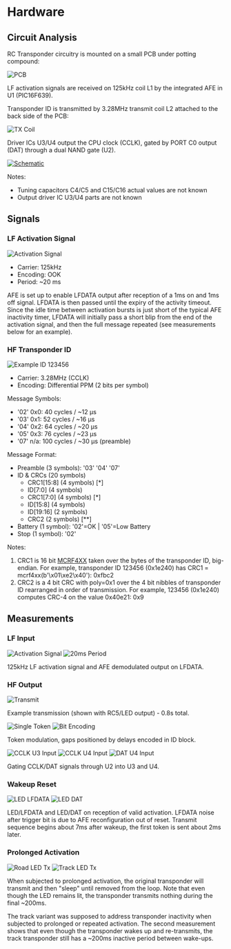 # Hardware


## Circuit Analysis

RC Transponder circuitry is mounted on a small PCB 
under potting compound:

![PCB](rctrans_pcb.jpg "PCB")

LF activation signals are received on 125kHz coil L1 by 
the integrated AFE in U1 (PIC16F639). 

Transponder ID is transmitted by 3.28MHz transmit coil L2
attached to the back side of the PCB:

![TX Coil](rctrans_coil.jpg "TX Coil")

Driver ICs U3/U4 output the CPU clock (CCLK), gated by
PORT C0 output (DAT) through a dual NAND gate (U2).

[![Schematic](rctrans_schematic.svg "Schematic")](rctrans_schematic.pdf)

Notes:

   - Tuning capacitors C4/C5 and C15/C16 actual values are not known
   - Output driver IC U3/U4 parts are not known


## Signals

### LF Activation Signal

![Activation Signal](activation_sig.svg "Activation Signal")

   - Carrier: 125kHz
   - Encoding: OOK
   - Period: ~20 ms

AFE is set up to enable LFDATA output after
reception of a 1ms on and 1ms off signal.
LFDATA is then passed until the expiry of the activity
timeout. Since the idle time between activation bursts
is just short of the typical AFE inactivity timer, LFDATA
will initially pass a short blip from the end of the
activation signal, and then the full message repeated
(see measurements below for an example).


### HF Transponder ID

![Example ID 123456](123456_eg.svg "Example ID 123456")

   - Carrier: 3.28MHz (CCLK)
   - Encoding: Differential PPM (2 bits per symbol)

Message Symbols:

   - '02' 0x0: 40 cycles / ~12 &#181;s 
   - '03' 0x1: 52 cycles / ~16 &#181;s
   - '04' 0x2: 64 cycles / ~20 &#181;s
   - '05' 0x3: 76 cycles / ~23 &#181;s
   - '07' n/a: 100 cycles / ~30 &#181;s (preamble)

Message Format:

   - Preamble (3 symbols): '03' '04' '07'
   - ID & CRCs (20 symbols)
      - CRC1[15:8] (4 symbols) [*]
      - ID[7:0] (4 symbols)
      - CRC1[7:0] (4 symbols) [*]
      - ID[15:8] (4 symbols)
      - ID[19:16] (2 symbols)
      - CRC2 (2 symbols) [**]
   - Battery (1 symbol): '02'=OK | '05'=Low Battery
   - Stop (1 symbol): '02'

Notes:

   1. CRC1 is 16 bit
      [MCRF4XX](https://reveng.sourceforge.io/crc-catalogue/all.htm#crc.cat.crc-16-mcrf4xx)
      taken over the bytes of the transponder ID, big-endian. For example,
      transponder ID 123456 (0x1e240) has CRC1 = mcrf4xx(b'\x01\xe2\x40'):
      0xfbc2
   2. CRC2 is a 4 bit CRC with poly=0x1 over the 4 bit nibbles of
      transponder ID rearranged in order of transmission. For example,
      123456 (0x1e240) computes CRC-4 on the value 0x40e21: 0x9


## Measurements

### LF Input

![Activation Signal](activation-lfdata.png "Activation Signal")
![20ms Period](activation-period.png "20ms Activation Period")

125kHz LF activation signal and AFE demodulated output on LFDATA. 

### HF Output

![Transmit](transmit_led_02.png "Transmit Signal")

Example transmission (shown with RC5/LED output) - 0.8s total.

![Single Token](tx_50us.png "Single Token")
![Bit Encoding](tx_10us.png "Bit Encoding")

Token modulation, gaps positioned by delays encoded in ID block.

![CCLK U3 Input](u3-input.png "CCLK and U3 Input")
![CCLK U4 Input](u4-input.png "CCLK and U4 Input")
![DAT U4 Input](tx_100ns.png "DAT U4 Input")

Gating CCLK/DAT signals through U2 into U3 and U4.

### Wakeup Reset

![LED LFDATA](wake_up_reset.png "LED LFDATA Wakeup")
![LED DAT](wakeup_to_tx.png "LED DAT Wakeup")

LED/LFDATA and LED/DAT on reception of valid activation. LFDATA
noise after trigger bit is due to AFE reconfiguration out of reset.
Transmit sequence begins about 7ms after wakeup, the first token
is sent about 2ms later.

### Prolonged Activation

![Road LED Tx](road_tx.png "Road LED/Tx")
![Track LED Tx](track_tx.png "Track LED/Tx")

When subjected to prolonged activation, the original transponder
will transmit and then "sleep" until removed from the loop.
Note that even though the LED remains lit, the transponder
transmits nothing during the final ~200ms.

The track variant was supposed to address transponder inactivity
when subjected to prolonged or repeated activation. The second
measurement shows that even though the transponder wakes up
and re-transmits, the track transponder still has a ~200ms inactive
period between wake-ups.

